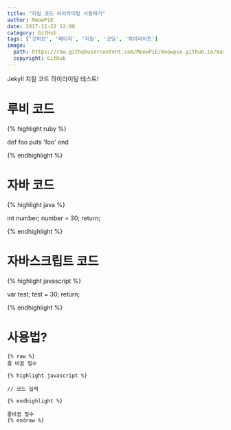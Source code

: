 ```yaml
---
title: "지킬 코드 하이라이팅 사용하기"
author: MeowPiE
date: 2017-11-22 12:00
category: GitHub
tags: ['깃허브', '페이지', '지킬', '코딩', '하이라이트']
image:
  path: https://raw.githubusercontent.com/MeowPiE/meowpie.github.io/master/assets/img/octocat.png
  copyright: GitHub
---
```


Jekyll 지킬 코드 하이라이팅 테스트!

# 루비 코드

{% highlight ruby %}

def foo
  puts 'foo'
end

{% endhighlight %}

# 자바 코드

{% highlight java %}

int number;
number = 30;
return;

{% endhighlight %}

# 자바스크립트 코드

{% highlight javascript %}

var test;
test = 30;
return;

{% endhighlight %}

# 사용법?

```
{% raw %}
줄 바꿈 필수

{% highlight javascript %}

// 코드 입력

{% endhighlight %}

줄바꿈 필수
{% endraw %}
```

